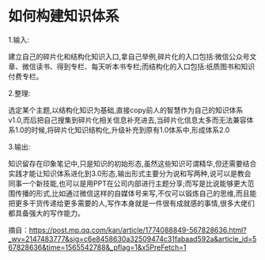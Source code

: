 # 如何构建知识体系

1.输入:

建立自己的碎片化和结构化知识入口,拿自己举例,碎片化的入口包括:微信公众号文章、微信读书、得到专栏、每天听本书专栏;而结构化的入口包括:纸质图书和知识付费专栏。

2.整理:

选定某个主题,以结构化知识为基础,直接copy前人的智慧作为自己的知识体系v1.0,而后把自己搜集到碎片化相关信息补充进去,当碎片化信息太多而无法兼容体系1.0的时候,将碎片化知识结构化,升级补充到原有1.0体系中,形成体系2.0

3.输出:

知识留存在印象笔记中,只是知识的初始形态,虽然这些知识可谓精华,但还需要结合实践才能让知识体系进化到3.0形态,输出形式主要分为说和写两种,说可以是教会同事一个新技能,也可以是用PPT在公司内部进行主题分享;而写是比说能够更大范围传播的形式,比如通过微信这样的自媒体号来写,不仅可以锻炼自己的思维,而且能把更多干货传递给更多需要的人,写作本身就是一件很有成就感的事情,很多大佬们都具备强大的写作能力。



摘自：https://post.mp.qq.com/kan/article/1774088849-567828636.html?_wv=2147483777&sig=c6e8458630a32509474c31fabaad592a&article_id=567828636&time=1565542788&_pflag=1&x5PreFetch=1
